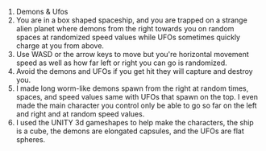 1. Demons & Ufos
2. You are in a box shaped spaceship, and you are trapped on a strange alien planet where demons from the right towards you on random spaces at randomized speed values while UFOs sometimes quickly charge at you from above.
3. Use WASD or the arrow keys to move but you're horizontal movement speed as well as how far left or right you can go is randomized.
4. Avoid the demons and UFOs if you get hit they will capture and destroy you.
5. I made long worm-like demons spawn from the right at random times, spaces, and speed values same with UFOs that spawn on the top. I even made the main character you control only be able to go so far on the left and right and at random speed values.
6. I used the UNITY 3d gameshapes to help make the characters, the ship is a cube, the demons are elongated capsules, and the UFOs are flat spheres.
